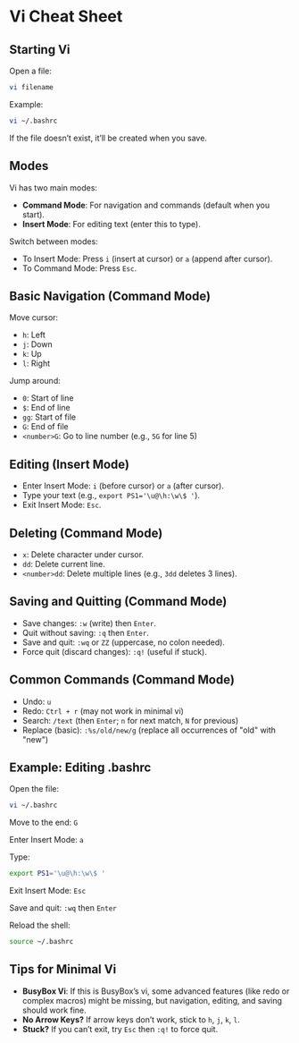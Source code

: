 # Vi Cheat Sheet

## Starting Vi
Open a file:
```bash
vi filename
```
Example:
```bash
vi ~/.bashrc
```
If the file doesn’t exist, it’ll be created when you save.

## Modes
Vi has two main modes:
- **Command Mode**: For navigation and commands (default when you start).
- **Insert Mode**: For editing text (enter this to type).

Switch between modes:
- To Insert Mode: Press `i` (insert at cursor) or `a` (append after cursor).
- To Command Mode: Press `Esc`.

## Basic Navigation (Command Mode)
Move cursor:
- `h`: Left
- `j`: Down
- `k`: Up
- `l`: Right

Jump around:
- `0`: Start of line
- `$`: End of line
- `gg`: Start of file
- `G`: End of file
- `<number>G`: Go to line number (e.g., `5G` for line 5)

## Editing (Insert Mode)
- Enter Insert Mode: `i` (before cursor) or `a` (after cursor).
- Type your text (e.g., `export PS1='\u@\h:\w\$ '`).
- Exit Insert Mode: `Esc`.

## Deleting (Command Mode)
- `x`: Delete character under cursor.
- `dd`: Delete current line.
- `<number>dd`: Delete multiple lines (e.g., `3dd` deletes 3 lines).

## Saving and Quitting (Command Mode)
- Save changes: `:w` (write) then `Enter`.
- Quit without saving: `:q` then `Enter`.
- Save and quit: `:wq` or `ZZ` (uppercase, no colon needed).
- Force quit (discard changes): `:q!` (useful if stuck).

## Common Commands (Command Mode)
- Undo: `u`
- Redo: `Ctrl + r` (may not work in minimal vi)
- Search: `/text` (then `Enter`; `n` for next match, `N` for previous)
- Replace (basic): `:%s/old/new/g` (replace all occurrences of "old" with "new")

## Example: Editing .bashrc
Open the file:
```bash
vi ~/.bashrc
```
Move to the end: `G`

Enter Insert Mode: `a`

Type:
```bash
export PS1='\u@\h:\w\$ '
```
Exit Insert Mode: `Esc`

Save and quit: `:wq` then `Enter`

Reload the shell:
```bash
source ~/.bashrc
```

## Tips for Minimal Vi
- **BusyBox Vi**: If this is BusyBox’s vi, some advanced features (like redo or complex macros) might be missing, but navigation, editing, and saving should work fine.
- **No Arrow Keys?** If arrow keys don’t work, stick to `h`, `j`, `k`, `l`.
- **Stuck?** If you can’t exit, try `Esc` then `:q!` to force quit.